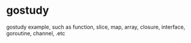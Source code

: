 gostudy
=======

gostudy example, such as function, slice, map, array, closure, interface, goroutine, channel, .etc

